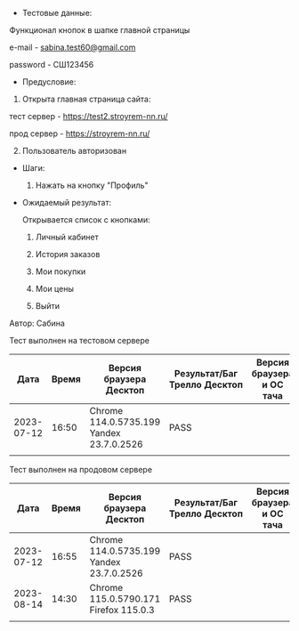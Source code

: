 * Тестовые данные:

 Функционал кнопок в шапке главной страницы
 
 e-mail - sabina.test60@gmail.com
 
 password - СШ123456
 
* Предусловие:

 1. Открыта главная страница сайта:
 
 тест сервер - https://test2.stroyrem-nn.ru/
 
 прод сервер - https://stroyrem-nn.ru/
 
 2. Пользователь авторизован
 
* Шаги:

  1. Нажать на кнопку "Профиль"

* Ожидаемый результат:

   Открывается список с кнопками:
   
    1. Личный кабинет
	
    2. История заказов
	
    3. Мои покупки
	
    4. Мои цены
	
    5. Выйти

Автор: Сабина

Тест выполнен на тестовом сервере

| Дата | Время | Версия браузера Десктоп | Результат/Баг Трелло Десктоп | Версия браузера и ОС тача | Результат/Баг Трелло Тач | Дата релиза | QA |
| --- | --- | --- | --- | --- | --- | --- | --- |
| 2023-07-12 | 16:50  |Chrome 114.0.5735.199 Yandex 23.7.0.2526 |PASS |   |   | 16.06.23 | Сабина |
|  |  |  |  |     |  | |  |

Тест выполнен на продовом сервере

| Дата | Время | Версия браузера Десктоп | Результат/Баг Трелло Десктоп | Версия браузера и ОС тача | Результат/Баг Трелло Тач | Дата релиза | QA |
| --- | --- | --- | --- | --- | --- | --- | --- |
|2023-07-12 |  16:55 |Chrome 114.0.5735.199 Yandex 23.7.0.2526 |PASS  |    |  | 16.06.23 | Сабина |
|2023-08-14 | 14:30 |Chrome 115.0.5790.171 Firefox 115.0.3  |PASS   |  |  |13.08.23 | Татьяна|
|  |  |  |  |     |  | |  |
